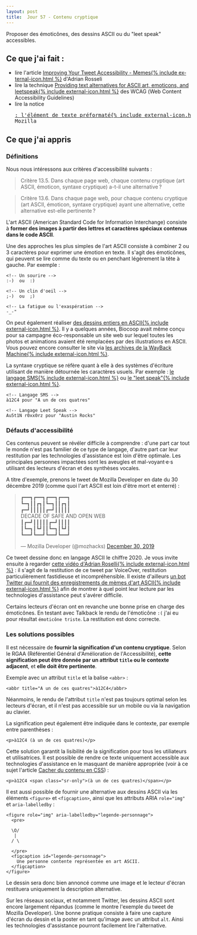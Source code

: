 ```yaml
---
layout: post
title:  Jour 57 - Contenu cryptique
---
```


Proposer des émoticônes, des dessins ASCII ou du "leet speak" accessibles.

## Ce que j'ai fait :
- lire l'article <a href="https://adrianroselli.com/2018/01/improving-your-tweet-accessibility.html#Memes" lang="en" hreflang="en">Improving Your Tweet Accessibility - Memes{% include external-icon.html %}</a> d'Adrian Rosseli
- lire la technique <a href="https://www.w3.org/TR/2010/NOTE-WCAG20-TECHS-20101014/H86#H86-ex3" lang="en" hreflang="en">Providing text alternatives for ASCII art, emoticons, and leetspeak{% include external-icon.html %}</a> des WCAG (<span lang="en">Web Content Accessibility Guidelines</span>)
- lire la notice <a href="https://developer.mozilla.org/fr/docs/Web/HTML/Element/pre"><pre> : l'élément de texte préformaté{% include external-icon.html %}</a> de Mozilla

## Ce que j'ai appris
### Définitions
Nous nous intéressons aux critères d'accessibilité suivants :

> Critère 13.5. Dans chaque page web, chaque contenu cryptique (art ASCII, émoticon, syntaxe cryptique) a-t-il une alternative ?

> Critère 13.6. Dans chaque page web, pour chaque contenu cryptique (art ASCII, émoticon, syntaxe cryptique) ayant une alternative, cette alternative est-elle pertinente ?

L'art ASCII (<span lang="en">American Standard Code for Information Interchange</span>) consiste à **former des images à partir des lettres et caractères spéciaux contenus dans le code ASCII**.

Une des approches les plus simples de l'art ASCII consiste à combiner 2 ou 3 caractères pour exprimer une émotion en texte. Il s'agit des émoticônes, qui peuvent se lire comme du texte ou en penchant légèrement la tête à gauche. Par exemple :

```
<!-- Un sourire -->
:-)  ou  :)

<!-- Un clin d'oeil -->
;-)  ou  ;)

<!-- La fatigue ou l'exaspération -->
-_-"
```

On peut également réaliser <a href="https://fr.wikipedia.org/wiki/Art_ASCII#/media/Fichier:WP_logo_ASCII_art_7857_chars.png">des dessins entiers en ASCII{% include external-icon.html %}</a>. Il y a quelques années, Biocoop avait même conçu pour sa campagne éco-responsable un site web sur lequel toutes les photos et animations avaient été remplacées par des illustrations en ASCII. Vous pouvez encore consulter le site via <a href="https://web.archive.org/web/20170703190110/http://www.lacampagneresponsable.fr/" hreflang="en">les archives de la WayBack Machine{% include external-icon.html %}</a>.

La syntaxe cryptique se réfère quant à elle à des systèmes d'écriture utilisant de manière détournée les caractères usuels. Par exemple : <a href="https://fr.wikipedia.org/wiki/Langage_SMS">le langage SMS{% include external-icon.html %}</a> ou <a href="https://fr.wikipedia.org/wiki/Leet_speak">le "leet speak"{% include external-icon.html %}</a>.

```
<!-- Langage SMS -->
à12C4 pour "A un de ces quatres"

<!-- Langage Leet Speak -->
Au5t1N r0xx0rz pour "Austin Rocks"
```

### Défauts d'accessibilité
Ces contenus peuvent se révéler difficile à comprendre : d'une part car tout le monde n'est pas familier de ce type de langage, d'autre part car leur restitution par les technologies d'assistance est loin d'être optimale. Les principales personnes impactées sont les aveugles et mal-voyant·e·s utilisant des lecteurs d'écran et des synthèses vocales.

A titre d'exemple, prenons le tweet de Mozilla Developer en date du 30 décembre 2019 (comme quoi l'art ASCII est loin d'être mort et enterré) :

<blockquote class="twitter-tweet"><p lang="en" dir="ltr">┏━━┓┏━━┓┏━━┓┏━━┓<br>┗━┓┃┃┏┓┃┗━┓┃┃┏┓┃<br>┏━┛┃┃┃┃┃┏━┛┃┃┃┃┃<br> DECADE OF SAFE AND OPEN WEB <br>┃┏━┛┃┃┃┃┃┏━┛┃┃┃┃<br>┃┗━┓┃┗┛┃┃┗━┓┃┗┛┃<br>┗━━┛┗━━┛┗━━┛┗━━┛</p>&mdash; Mozilla Developer (@mozhacks) <a href="https://twitter.com/mozhacks/status/1211607150830723073?ref_src=twsrc%5Etfw">December 30, 2019</a></blockquote> <script async src="https://platform.twitter.com/widgets.js" charset="utf-8"></script>

Ce tweet dessine donc en langage ASCII le chiffre 2020. Je vous invite ensuite à regarder <a href="https://adrianroselli.com/wp-content/uploads/2018/01/2020-meme_VO-Safari-macOS.mp4" hreflang="en">cette vidéo d'Adrian Roselli{% include external-icon.html %}</a> : il s'agit de la restitution de ce tweet par VoiceOver, restitution particulièrement fastidieuse et incompréhensible. Il existe d'ailleurs <a href="https://twitter.com/asciiArtHelpBot" hreflang="en">un bot Twitter qui fournit des enregistrements de mèmes d'art ASCII{% include external-icon.html %}</a> afin de montrer à quel point leur lecture par les technologies d'assistance peut s'avérer difficile.

Certains lecteurs d'écran ont en revanche une bonne prise en charge des émoticônes. En testant avec Talkback le rendu de l'émoticône `:(` j'ai eu pour résultat `émoticône triste`. La restitution est donc correcte.

### Les solutions possibles
Il est nécessaire de **fournir la signification d'un contenu cryptique**. Selon le RGAA (Référentiel Général d'Amélioration de l'Accessibilité), **cette signification peut être donnée par un attribut `title` ou le contexte adjacent**, et **elle doit être pertinente**.

Exemple avec un attribut `title` et la balise `<abbr>` :
```
<abbr title="A un de ces quatres">à12C4</abbr>
```

Néanmoins, le rendu de l'attribut `title` n'est pas toujours optimal selon les lecteurs d'écran, et il n'est pas accessible sur un mobile ou via la navigation au clavier.

La signification peut également être indiquée dans le contexte, par exemple entre parenthèses :

```
<p>à12C4 (à un de ces quatres)</p>
```

Cette solution garantit la lisibilité de la signification pour tous les utiliateurs et utilisatrices. Il est possible de rendre ce texte uniquement accessible aux technologies d'assistance en le masquant de manière appropriée (voir à ce sujet l'article <a href="/100daysofa11y-day46/">Cacher du contenu en CSS</a>) :

```
<p>à12C4 <span class="sr-only">(à un de ces quatres)</span></p>
```

Il est aussi possible de fournir une alternative aux dessins ASCII via les éléments `<figure>` et `<figcaption>`, ainsi que les attributs ARIA `role="img"` et `aria-labelledby` :

```
<figure role="img" aria-labelledby="legende-personnage">
  <pre>

  \O/
   |
  / \

  </pre>
  <figcaption id="legende-personnage">
    Une personne contente représentée en art ASCII.
  </figcaption>
</figure>
```

Le dessin sera donc bien annoncé comme une image et le lecteur d'écran restituera uniquement la description alternative.

Sur les réseaux sociaux, et notamment Twitter, les dessins ASCII sont encore largement répandus (comme le montre l'exemple du tweet de Mozilla Developer). Une bonne pratique consiste à faire une capture d'écran du dessin et la poster en tant qu'image avec un attribut `alt`. Ainsi les technologies d'assistance pourront facilement lire l'alternative.